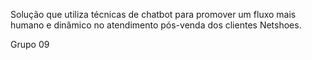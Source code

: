 Solução que utiliza técnicas de chatbot para promover um fluxo mais humano e dinâmico no atendimento pós-venda dos clientes Netshoes.

Grupo 09
